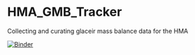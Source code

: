 # HMA_GMB_Tracker
Collecting and curating glaceir mass balance data for the HMA

[![Binder](https://mybinder.org/badge_logo.svg)](https://mybinder.org/v2/gh/arindan/HMA_GMB_Tracker/HEAD)
